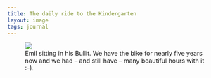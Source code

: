 ```yaml
---
title: The daily ride to the Kindergarten
layout: image
tags: journal
---
```

<figure>
<img src="/img/journal/IMG_0479X.jpg">
<figcaption>
Emil sitting in his Bullit. We have the bike for nearly five years now and we had – and still have – many beautiful hours with it :-).
</figcaption>
</figure>